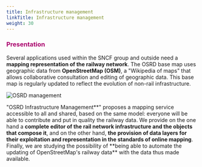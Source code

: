 ```yaml
---
title: Infrastructure management
linkTitle: Infrastructure management
weight: 30
---
```


<font color=#aa026d>

### Presentation

</font>

Several applications used within the SNCF group and outside need a **mapping representation of the railway network**. The OSRD base map uses geographic data from **OpenStreetMap (OSM)**, a "Wikipedia of maps" that allows collaborative consultation and editing of geographic data. This base map is regularly updated to reflect the evolution of non-rail infrastructure.

![OSRD management](../osrd_management.png)

"OSRD Infrastructure Management**" proposes a mapping service accessible to all and shared, based on the same model: everyone will be able to contribute and put in quality the railway data.
We provide on the one hand a **complete editor of the rail network infrastructure and the objects that compose it**, and on the other hand, **the provision of data layers for their exploitation and representation in the standards of online mapping**. Finally, we are studying the possibility of **being able to automate the updating of OpenStreetMap's railway data\*\* with the data thus made available.

